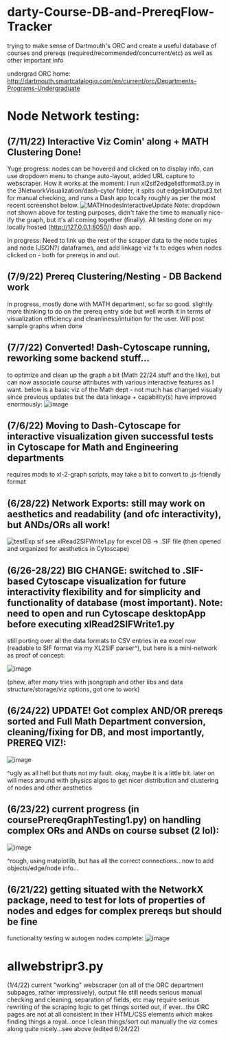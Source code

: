 # darty-Course-DB-and-PrereqFlow-Tracker

trying to make sense of Dartmouth's ORC and create a useful database of courses and prereqs (required/recommended/concurrent/etc) as well as other important info

undergrad ORC home: http://dartmouth.smartcatalogiq.com/en/current/orc/Departments-Programs-Undergraduate


# Node Network testing:
## (7/11/22) Interactive Viz Comin' along + MATH Clustering Done!
Yuge progress: nodes can be hovered and clicked on to display info, can use dropdown menu to change auto-layout, added URL capture to webscraper.
How it works at the moment: I run xl2sif2edgelistformat3.py in the 3NetworkVisualization/dash-cyto/ folder, it spits out edgelistOutput3.txt for manual checking, and runs a Dash app locally roughly as per the most recent screenshot below.
![MATHnodesInteractiveUpdate](https://user-images.githubusercontent.com/87039043/178191409-7616d8ca-dd46-41ff-bbbe-1149e6662d1c.PNG)
Note: dropdown not shown above for testing purposes, didn't take the time to manually nice-ify the graph, but it's all coming together (finally). All testing done on my locally hosted (http://127.0.0.1:8050/) dash app.

In progress: Need to link up the rest of the scraper data to the node tuples and node (JSON?) dataframes, and add linkage viz fx to edges when nodes clicked on - both for prereqs in and out.

## (7/9/22) Prereq Clustering/Nesting - DB Backend work
in progress, mostly done with MATH department, so far so good. slightly more thinking to do on the prereq entry side but well worth it in terms of visualization efficiency and cleanliness/intuition for the user. Will post sample graphs when done
## (7/7/22) Converted! Dash-Cytoscape running, reworking some backend stuff...
to optimize and clean up the graph a bit (Math 22/24 stuff and the like), but can now associate course attributes with various interactive features as I want. below is a basic viz of the Math dept - not much has changed visually since previous updates but the data linkage + capability(s) have improved enormously:
![image](https://user-images.githubusercontent.com/87039043/177697199-4dde685e-e563-4bff-8aac-19fe1d612d34.png)

## (7/6/22) Moving to Dash-Cytoscape for interactive visualization given successful tests in Cytoscape for Math and Engineering departments
requires mods to xl-2-graph scripts, may take a bit to convert to .js-friendly format

## (6/28/22) Network Exports: still may work on aesthetics and readability (and ofc interactivity), but ANDs/ORs all work!
![testExp sif](https://user-images.githubusercontent.com/87039043/176257254-527033d9-3827-434c-afb2-e389e005a400.png)
see xlRead2SIFWrite1.py for excel DB -> .SIF file (then opened and organized for aesthetics in Cytoscape)

## (6/26-28/22) BIG CHANGE: switched to .SIF-based Cytoscape visualization for future interactivity flexibility and for simplicity and functionality of database (most important). Note: need to open and run Cytoscape desktopApp before executing xlRead2SIFWrite1.py

still porting over all the data formats to CSV entries in ea excel row (readable to SIF format via my XL2SIF parser^), but here is a mini-network as proof of concept:

![image](https://user-images.githubusercontent.com/87039043/176141378-525a8104-0ee2-4e9f-9e46-c27983e23571.png)

(phew, after *many* tries with jsongraph and other libs and data structure/storage/viz options, got one to work)

## (6/24/22) UPDATE! Got complex AND/OR prereqs sorted and Full Math Department conversion, cleaning/fixing for DB, and most importantly, PREREQ VIZ!:
![image](https://user-images.githubusercontent.com/87039043/175492070-3af15bf3-85bf-45d0-8070-7594085b1a15.png)

^ugly as all hell but thats not my fault. okay, maybe it is a little bit. later on will mess around with physics algos to get nicer distribution and clustering of nodes and other aesthetics

## (6/23/22) current progress (in coursePrereqGraphTesting1.py) on handling complex ORs and ANDs on course subset (2 lol):
![image](https://user-images.githubusercontent.com/87039043/175473854-5da14f66-567e-40ca-af9e-354737d971f2.png)

^rough, using matplotlib, but has all the correct connections...now to add objects/edge/node info...

## (6/21/22) getting situated with the NetworkX package, need to test for lots of properties of nodes and edges for complex prereqs but should be fine
functionality testing w autogen nodes complete:
![image](https://user-images.githubusercontent.com/87039043/174941663-25838a5b-5643-408c-bc08-2caaab3e22f3.png)


# allwebstripr3.py 
(1/4/22) current "working" webscraper (on all of the ORC department subpages, rather impressively), output file still needs serious manual checking and cleaning, separation of fields, etc
may require serious rewriting of the scraping logic to get things sorted out, if ever...the ORC pages are not at all consistent in their HTML/CSS elements which makes finding things a royal...once I clean things/sort out manually the viz comes along quite nicely...see above (edited 6/24/22)

